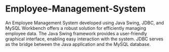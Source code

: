# Employee-Management-System
An Employee Management System developed using Java Swing, JDBC, and MySQL Workbench offers a robust solution for efficiently managing employee data. The Java Swing framework provides a user-friendly graphical interface, enabling easy interaction with the system. JDBC serves as the bridge between the Java application and the MySQL database.
